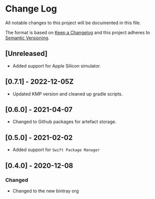 # Change Log
All notable changes to this project will be documented in this file.

The format is based on [Keep a Changelog](http://keepachangelog.com/)
and this project adheres to [Semantic Versioning](http://semver.org/).

## [Unreleased]
- Added support for Apple Silicon simulator.

## [0.7.1] - 2022-12-05Z
- Updated KMP version and cleaned up gradle scripts.

## [0.6.0] - 2021-04-07
- Changed to Github packages for artefact storage.

## [0.5.0] - 2021-02-02
- Added support for `Swift Package Manager`

## [0.4.0] - 2020-12-08
### Changed
- Changed to the new bintray org
